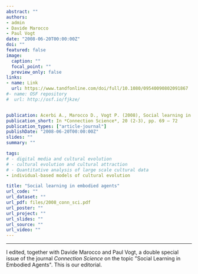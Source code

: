 ```yaml
---
abstract: ""
authors:
- admin
- Davide Marocco
- Paul Vogt
date: "2008-06-20T00:00:00Z"
doi: ""
featured: false
image:
  caption: ""
  focal_point: ""
  preview_only: false
links:
- name: Link 
  url: https://www.tandfonline.com/doi/full/10.1080/09540090802091867
#- name: OSF repository
#  url: http://osf.io/fjkze/


publication: Acerbi A., Marocco D., Vogt P. (2008), Social learning in embodied agents, *Connection Science*, 20 (2-3), pp. 69 – 72
publication_short: In *Connection Science*, 20 (2-3), pp. 69 – 72
publication_types: ["article-journal"]
publishDate: "2008-06-20T00:00:00Z"
slides: ""
summary: ""

tags:
# - digital media and cultural evolution
# - cultural evolution and cultural attraction 
# - Quantitative analysis of large scale cultural data
- individual-based models of cultural evolution

title: "Social learning in embodied agents"
url_code: ""
url_dataset: ""
url_pdf: files/2008_conn_sci.pdf
url_poster: ""
url_project: ""
url_slides: ""
url_source: ""
url_video: ""
---
```

---
I edited, together with Davide Marocco and Paul Vogt, a double special issue of the journal *Connection Science* on the topic "Social Learning in Embodied Agents". This is our editorial.
